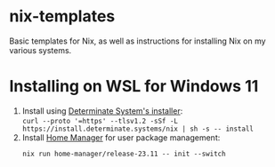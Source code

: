 # nix-templates
Basic templates for Nix, as well as instructions for installing Nix on my various systems.

# Installing on WSL for Windows 11
1. Install using [Determinate System's installer](https://zero-to-nix.com/start/install):  
   `curl --proto '=https' --tlsv1.2 -sSf -L https://install.determinate.systems/nix | sh -s -- install`
4. Install [Home Manager](https://nix-community.github.io/home-manager/index.xhtml#sec-flakes-standalone) for user package management:  
   ```
   nix run home-manager/release-23.11 -- init --switch
   ```
